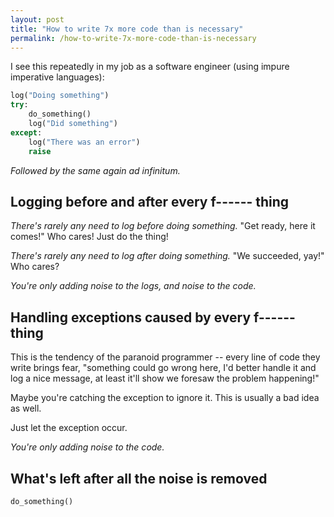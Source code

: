 ```yaml
---
layout: post
title: "How to write 7x more code than is necessary"
permalink: /how-to-write-7x-more-code-than-is-necessary
---
```

I see this repeatedly in my job as a software engineer (using impure imperative
languages):

```python
log("Doing something")
try:
    do_something()
    log("Did something")
except:
    log("There was an error")
    raise
```
_Followed by the same again ad infinitum._

## Logging before and after every f------ thing

_There's rarely any need to log before doing something._ "Get ready, here it
comes!" Who cares! Just do the thing!

_There's rarely any need to log after doing something._ "We succeeded, yay!"
Who cares?

_You're only adding noise to the logs, and noise to the code._

## Handling exceptions caused by every f------ thing

This is the tendency of the paranoid programmer -- every line of code they
write brings fear, "something could go wrong here, I'd better handle it and log
a nice message, at least it'll show we foresaw the problem happening!"

Maybe you're catching the exception to ignore it. This is usually a bad idea as
well.

Just let the exception occur.

_You're only adding noise to the code._

## What's left after all the noise is removed

```python
do_something()
```
